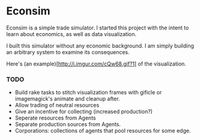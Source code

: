 # Econsim
Econsim is a simple trade simulator. I started this project with the
intent to learn about economics, as well as data visualization.

I built this simulator without any economic background. I am simply
building an arbitrary system to examine its consequences.

Here's (an example)[http://i.imgur.com/cQw68.gif?1] of the visualization.

### TODO
* Build rake tasks to stitch visualization frames with gificle or imagemagick's animate and cleanup after.
* Allow trading of neutral resources
* Give an incentive for collecting (increased production?)
* Seperate resources from Agents
* Separate production sources from Agents.
* Corporations: collections of agents that pool resources for some edge.

